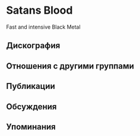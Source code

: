 # Satans Blood

Fast and intensive Black Metal

## Дискография


## Отношения с другими группами


## Публикации


## Обсуждения


## Упоминания

